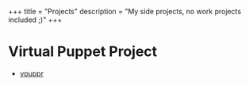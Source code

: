 +++
title = "Projects"
description = "My side projects, no work projects included ;)"
+++

# Virtual Puppet Project

* [vpuppr](@/projects/vpuppr.md)
